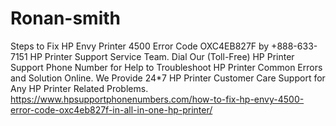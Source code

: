 # Ronan-smith
Steps to Fix HP Envy Printer 4500 Error Code OXC4EB827F by +888-633-7151 HP Printer Support Service Team. Dial Our (Toll-Free) HP Printer Support Phone Number for Help to Troubleshoot HP Printer Common Errors and Solution Online. We Provide 24*7 HP Printer Customer Care Support for Any HP Printer Related Problems.
https://www.hpsupportphonenumbers.com/how-to-fix-hp-envy-4500-error-code-oxc4eb827f-in-all-in-one-hp-printer/
